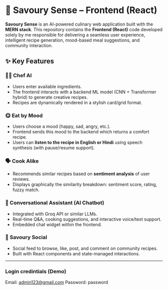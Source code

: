 # 🍜 Savoury Sense – Frontend (React)

**Savoury Sense** is an AI-powered culinary web application built with the **MERN stack**. This repository contains the **Frontend (React)** code developed solely by me responsible for delivering a seamless user experience, intelligent recipe generation, mood-based meal suggestions, and community interaction.

## ✨ Key Features

### 👨‍🍳 Chef AI
- Users enter available ingredients.
- The frontend interacts with a backend ML model (CNN + Transformer hybrid) to generate creative recipes.
- Recipes are dynamically rendered in a stylish card/grid format.

### 😋 Eat by Mood
- Users choose a mood (happy, sad, angry, etc.).
- Frontend sends this mood to the backend which returns a comfort recipe.
- Users can **listen to the recipe in English or Hindi** using speech synthesis (with pause/resume support).

### 🗣️ Cook Alike
- Recommends similar recipes based on **sentiment analysis** of user reviews.
- Displays graphically the similarity breakdown: sentiment score, rating, fuzzy match.

### 🤖 Conversational Assistant (AI Chatbot)
- Integrated with Groq API or similar LLMs.
- Real-time Q&A, cooking suggestions, and interactive voice/text support.
- Embedded chat widget within the frontend.

### 📸 Savoury Social
- Social feed to browse, like, post, and comment on community recipes.
- Built with React components and state-managed interactions.

---
### Login credintials (Demo)
Email: admin123@gmail.com
Password: password



